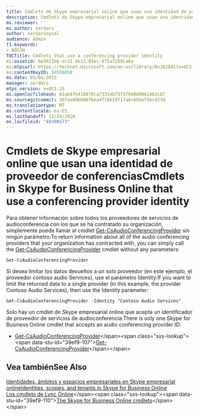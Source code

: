 ```yaml
---
title: Cmdlets de Skype empresarial online que usan una identidad de proveedor de conferencias
description: Cmdlets de Skype empresarial online que usan una identidad de proveedor de conferencias.
ms.reviewer: ''
ms.author: serdars
author: serdarsoysal
audience: Admin
f1.keywords:
- NOCSH
TOCTitle: Cmdlets that use a conferencing provider identity
ms:assetid: be5621b6-ec11-4b12-83ec-075af269ca6a
ms:mtpsurl: https://technet.microsoft.com/en-us/library/Dn362841(v=OCS.15)
ms:contentKeyID: 56558858
ms.date: 05/04/2015
manager: serdars
mtps_version: v=OCS.15
ms.openlocfilehash: 61ab4fb410878ca73314b73737948d9961462c87
ms.sourcegitcommit: 36fee89bb887bea4f18b19f17a8c69daf5bc423d
ms.translationtype: MT
ms.contentlocale: es-ES
ms.lasthandoff: 11/24/2020
ms.locfileid: "49398573"
---
```

# <a name="cmdlets-in-skype-for-business-online-that-use-a-conferencing-provider-identity"></a><span data-ttu-id="39ef9-103">Cmdlets de Skype empresarial online que usan una identidad de proveedor de conferencias</span><span class="sxs-lookup"><span data-stu-id="39ef9-103">Cmdlets in Skype for Business Online that use a conferencing provider identity</span></span>

 


<span data-ttu-id="39ef9-104">Para obtener información sobre todos los proveedores de servicios de audioconferencia con los que se ha contratado su organización, simplemente puede llamar al cmdlet [Get-CsAudioConferencingProvider](https://technet.microsoft.com/library/jj994030\(v=ocs.15\)) sin ningún parámetro:</span><span class="sxs-lookup"><span data-stu-id="39ef9-104">To return information about all of the audio conferencing providers that your organization has contracted with, you can simply call the [Get-CsAudioConferencingProvider](https://technet.microsoft.com/library/jj994030\(v=ocs.15\)) cmdlet without any parameters:</span></span>

    Get-CsAudioConferencingProvider

<span data-ttu-id="39ef9-105">Si desea limitar los datos devueltos a un solo proveedor (en este ejemplo, el proveedor contoso audio Services), use el parámetro Identity:</span><span class="sxs-lookup"><span data-stu-id="39ef9-105">If you want to limit the returned data to a single provider (in this example, the provider Contoso Audio Services), then use the Identity parameter:</span></span>

    Get-CsAudioConferencingProvider -Identity "Contoso Audio Services"

<span data-ttu-id="39ef9-106">Solo hay un cmdlet de Skype empresarial online que acepta un identificador de proveedor de servicios de audioconferencia:</span><span class="sxs-lookup"><span data-stu-id="39ef9-106">There is only one Skype for Business Online cmdlet that accepts an audio conferencing provider ID:</span></span>

  - <span data-ttu-id="39ef9-107">[Get-CsAudioConferencingProvider](https://technet.microsoft.com/library/jj994030\(v=ocs.15\))</span><span class="sxs-lookup"><span data-stu-id="39ef9-107">[Get-CsAudioConferencingProvider](https://technet.microsoft.com/library/jj994030\(v=ocs.15\))</span></span>

## <a name="see-also"></a><span data-ttu-id="39ef9-108">Vea también</span><span class="sxs-lookup"><span data-stu-id="39ef9-108">See Also</span></span>


[<span data-ttu-id="39ef9-109">Identidades, ámbitos y espacios empresariales en Skype empresarial online</span><span class="sxs-lookup"><span data-stu-id="39ef9-109">Identities, scopes, and tenants in Skype for Business Online</span></span>](identities-scopes-and-tenants-in-skype-for-business-online.md)  
<span data-ttu-id="39ef9-110">[Los cmdlets de Lync Online](https://technet.microsoft.com/library/dn362817\(v=ocs.15\))</span><span class="sxs-lookup"><span data-stu-id="39ef9-110">[The Skype for Business Online cmdlets](https://technet.microsoft.com/library/dn362817\(v=ocs.15\))</span></span>

